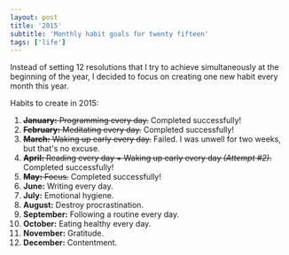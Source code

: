 ```yaml
---
layout: post
title: '2015'
subtitle: 'Monthly habit goals for twenty fifteen'
tags: ['life']
---
```


Instead of setting 12 resolutions that I try to achieve simultaneously at the beginning of the year, I decided to focus on creating one new habit every month this year.

Habits to create in 2015:

1. <del>**January:** Programming every day.</del> <span class="success">Completed successfully!</span>
2. <del>**February:** Meditating every day.</del> <span class="success">Completed successfully!</span>
3. <del>**March:** Waking up early every day.</del> <span class="fail">Failed. I was unwell for two weeks, but that's no excuse.</span>
4. <del>**April:** Reading every day + Waking up early every day <i>(Attempt #2)</i>.</del> <span class="success">Completed successfully!</span>
5. <del>**May:** Focus.</del> <span class="success">Completed successfully!</span>
6. **June:** Writing every day.
7. **July:** Emotional hygiene.
8. **August:** Destroy procrastination.
9. **September:** Following a routine every day.
10. **October:** Eating healthy every day.
11. **November:** Gratitude.
12. **December:** Contentment.
